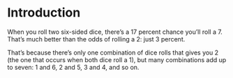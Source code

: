 # Introduction
When you roll two six-sided dice, there’s a 17 percent chance you’ll roll a 7. That’s much better than the odds of rolling a 2: just 3 percent. 

That’s because there’s only one combination of dice rolls that gives you 2 (the one that occurs when both dice roll a 1), but many combinations add up to seven: 1 and 6, 2 and 5, 3 and 4, and so on.

